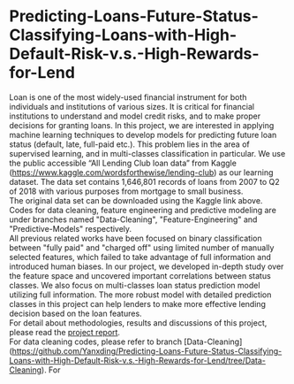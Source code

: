 # Predicting-Loans-Future-Status-Classifying-Loans-with-High-Default-Risk-v.s.-High-Rewards-for-Lend
Loan is one of the most widely-used financial instrument for both individuals and institutions of various sizes. It is critical for financial institutions to understand and model credit risks, and to make proper decisions for granting loans. In this project, we are interested in applying machine learning techniques to develop models for predicting future loan status (default, late, full-paid etc.). This problem lies in the area of supervised learning, and in multi-classes classification in particular. We use the public accessible “All Lending Club loan data” from Kaggle (https://www.kaggle.com/wordsforthewise/lending-club) as our learning dataset. The data set contains 1,646,801 records of loans from 2007 to Q2 of 2018 with various purposes from mortgage to small business. <br />
The original data set can be downloaded using the Kaggle link above. Codes for data cleaning, feature engineering and predictive modeling are under branches named "Data-Cleaning", "Feature-Engineering" and "Predictive-Models" respectively. <br />
All previous related works have been focused on binary classification between "fully paid" and "charged off" using limited number of manually selected features, which failed to take advantage of full information and introduced human biases. In our project, we developed in-depth study over the feature space and uncovered important correlations between status classes. We also focus on multi-classes loan status prediction model utilizing full information. The more robust model with detailed prediction classes in this project can help lenders to make more effective lending decision based on the loan features. <br />
For detail about methodologies, results and discussions of this project, please read the [project report](https://github.com/Yanxding/Predicting-Loans-Future-Status-Classifying-Loans-with-High-Default-Risk-v.s.-High-Rewards-for-Lend/blob/master/Project_Report_Cao_Ding_Xiao_CIS_520.pdf). <br />
For data cleaning codes, please refer to branch [Data-Cleaning] (https://github.com/Yanxding/Predicting-Loans-Future-Status-Classifying-Loans-with-High-Default-Risk-v.s.-High-Rewards-for-Lend/tree/Data-Cleaning). For 
